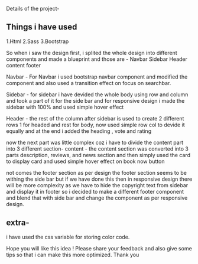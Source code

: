 Details of the project-

Things i have used
----------------------
1.Html
2.Sass
3.Bootstrap

So when i saw the design first, i splited the whole design into different components and made a blueprint and those are -
Navbar
Sidebar
Header
content
footer

Navbar - For Navbar i used bootstrap navbar component and modified the component and also used a transition effect on focus on searchbar.

Sidebar - for sidebar i have devided the whole body using row and column and took a part of it for the side bar and for responsive design i made the sidebar with 100% and used simple hover effect

Header - the rest of the column after sidebar is used to create 2 different rows 1 for headed and rest for body, now used simple row col to devide it equally and at the end i added the heading , vote and rating 

now the next part was little complex coz i have to divide the content part into 3 different section-
 content - the content section was converted into 3 parts description, reviews, and news section and then simply used the card to display card and used simple hover effect on book now button

 not comes the footer section as per design the footer section seems to be withing the side bar but if we have done this then in responsive design there will be more complexity as we have to hide the copyright text from sidebar and display it in footer so i decided to make a different footer component and blend that with side bar and change the component as per responsive design. 

extra-
---------
i have used the css variable for storing color code. 

 Hope you will like this idea ! 
 Please share your feedback and also give some tips so that i can make this more optimized.
 Thank you